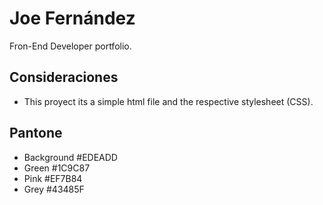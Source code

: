 # Joe Fernández
Fron-End Developer portfolio.

## Consideraciones

* This proyect its a simple html file and the respective stylesheet (CSS).

## Pantone

- Background #EDEADD
- Green #1C9C87
- Pink #EF7B84
- Grey #43485F



